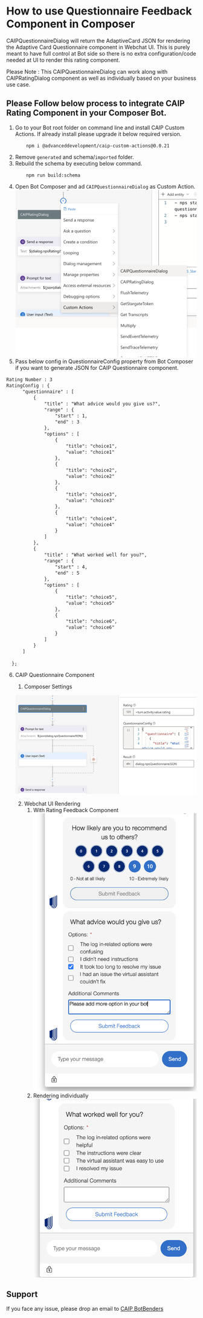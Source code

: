 # How to use Questionnaire Feedback Component in Composer

CAIPQuestionnaireDialog will return the AdaptiveCard JSON for rendering the Adaptive Card Questionnaire component in Webchat UI. This is purely meant to have full control at Bot side so there is no extra configuration/code needed at UI to render this rating component.

Please Note : This CAIPQuestionnaireDialog can work along with CAIPRatingDialog component as well as individually based on your business use case.

## Please Follow below process to integrate CAIP Rating Component in your Composer Bot. 

1. Go to your Bot root folder on command line and install CAIP Custom Actions. If already install please upgrade it below required version.
    ```
        npm i @advanceddevelopment/caip-custom-actions@0.0.21
    ```
2. Remove `generated` and schema/`imported` folder.
3. Rebuild the schema by executing below command.
    ```
        npm run build:schema
    ```
4. Open Bot Composer and ad `CAIPQuestionnaireDialog` as Custom Action.
![CAIP Number Component in Composer](./caipDialogCustomAction.png)
5. Pass below config in QuestionnaireConfig property from Bot Composer if you want to generate JSON for CAIP Questionnaire component.
```
Rating Number : 3
RatingConfig : {
      "questionnaire" : [
          {
              "title" : "What advice would you give us?",
              "range" : {
                  "start" : 1,
                  "end" : 3
              },
              "options" : [
                  {
                      "title": "choice1",
                      "value": "choice1"
                  },
                  {
                      "title": "choice2",
                      "value": "choice2"
                  },
                  {
                      "title": "choice3",
                      "value": "choice3"
                  },
                  {
                      "title": "choice4",
                      "value": "choice4"
                  }
              ]
          },
          {
              "title" : "What worked well for you?",
              "range" : {
                  "start" : 4,
                  "end" : 5
              },
              "options" : [
                  {
                      "title": "choice5",
                      "value": "choice5"
                  },
                  {
                      "title": "choice6",
                      "value": "choice6"
                  }
              ]
          }
      ]
      
  };
```
6. CAIP Questionnaire Component
    1. Composer Settings
    
    ![NPS Number Component in Composer](./caipQuestionnaireComp-Composer.png)
    
    2. Webchat UI Rendering
        1. With Rating Feedback Component
        ![NPS Number Component in Webchat UI](./caipQuestionnaireWithNumberWebchatUI.png)
        2. Rendering individually
        ![NPS Number Component in Webchat UI](./questionnaireCompWebchatUI.png)



## Support
If you face any issue, please drop an email to [CAIP BotBenders](mailto:botbenders@ds.uhc.com)


